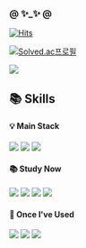 ### @ ✨_✨ @<br>
[![Hits](https://hits.seeyoufarm.com/api/count/incr/badge.svg?url=https%3A%2F%2Fgithub.com%2Fssungho&count_bg=%23D7C0AE&title_bg=%23EEE3CB&icon=&icon_color=%23FFFFFF&title=%E2%9C%8B+HELLO&edge_flat=false)](https://hits.seeyoufarm.com)

[![Solved.ac프로필](http://mazassumnida.wtf/api/generate_badge?boj=dkstjdgh98)](https://solved.ac/dkstjdgh98)

<a href="https://velog.io/@ash028" target="https://velog.io/@ash028"><img src="https://img.shields.io/badge/Velog-20C997?style=for-the-badge&logo=Velog&logoColor=white"/></a>

<div align="left">
  <h2> 📚 Skills </h2>
  
  <h4> 💡 Main Stack </h4>
  <img src="https://img.shields.io/badge/C%23-9336B4?style=flat&logo=Csharp&logoColor=white"/>  
  <img src="https://img.shields.io/badge/C++-00599C?style=flat&logo=cplusplus&logoColor=white"/>
  <img src="https://img.shields.io/badge/Unity-000000?style=flat&logo=unity&logoColor=white"/>
  
  <h4> 📚 Study Now </h4>  
  <img src="https://img.shields.io/badge/C%23-9336B4?style=flat&logo=Csharp&logoColor=white"/>  
  <img src="https://img.shields.io/badge/C++-00599C?style=flat&logo=cplusplus&logoColor=white"/>
  <img src="https://img.shields.io/badge/Unity-000000?style=flat&logo=unity&logoColor=white"/>
  <img src="https://img.shields.io/badge/Unreal Engine5-000000?style=flat&logo=Unreal Engine&logoColor=white"/>
  
  <h4> 📑 Once I've Used </h4>
  <img src="https://img.shields.io/badge/Python-3776AB?style=flat&logo=python&logoColor=white"/>
  <img src="https://img.shields.io/badge/MySQL-4479A1?style=flat&logo=MySQL&logoColor=white"> 
  <img src="https://img.shields.io/badge/GitLab-FC6D26?style=flat&logo=gitlab&logoColor=white"/>
</div>
